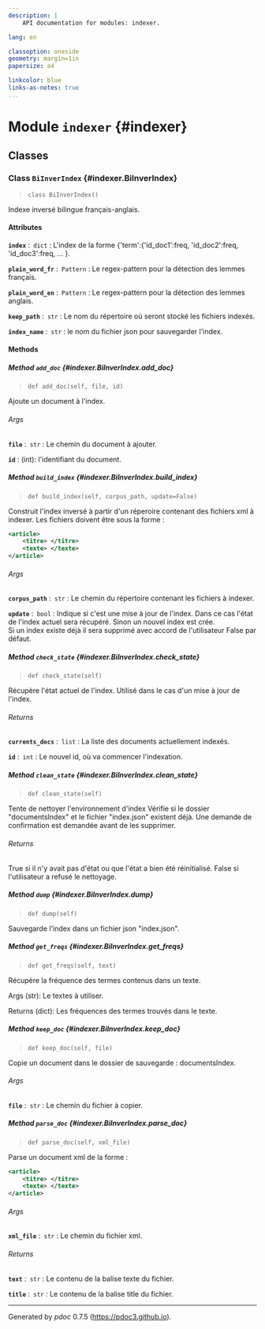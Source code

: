 ```yaml
---
description: |
    API documentation for modules: indexer.

lang: en

classoption: oneside
geometry: margin=1in
papersize: a4

linkcolor: blue
links-as-notes: true
...
```



    
# Module `indexer` {#indexer}








    
## Classes


    
### Class `BiInverIndex` {#indexer.BiInverIndex}



> `class BiInverIndex()`


Indexe inversé bilingue français-anglais.


#### Attributes

**`index`** :&ensp;`dict`
:   L'index de la forme {'term':{'id_doc1':freq, 'id_doc2':freq, 'id_doc3':freq, ... }.


**`plain_word_fr`** :&ensp;`Pattern`
:   Le regex-pattern pour la détection des lemmes français.


**`plain_word_en`** :&ensp;`Pattern`
:   Le regex-pattern pour la détection des lemmes anglais.


**`keep_path`** :&ensp;`str`
:   Le nom du répertoire où seront stocké les fichiers indexés.


**`index_name`** :&ensp;`str`
:   le nom du fichier json pour sauvegarder l'index.









    
#### Methods


    
##### Method `add_doc` {#indexer.BiInverIndex.add_doc}



    
> `def add_doc(self, file, id)`


Ajoute un document à l'index.


###### Args

**`file`** :&ensp;`str`
:   Le chemin du document à ajouter.


**`id`**
:   (int): l'identifiant du document.



    
##### Method `build_index` {#indexer.BiInverIndex.build_index}



    
> `def build_index(self, corpus_path, update=False)`


Construit l'index inversé à partir 
d'un réperoire contenant des fichiers xml à indexer.
Les fichiers doivent être sous la forme :
```xml
<article>
    <titre> </titre>
    <texte> </texte>
</article>
```

###### Args

**`corpus_path`** :&ensp;`str`
:   Le chemin du répertoire contenant les fichiers à indexer.


**`update`** :&ensp;`bool`
:   Indique si c'est une mise à jour de l'index. 
            Dans ce cas l'état de l'index actuel sera récupéré. 
            Sinon un nouvel index est crée.  
            Si un index existe déjà il sera supprimé avec accord de l'utilisateur
            False par défaut.



    
##### Method `check_state` {#indexer.BiInverIndex.check_state}



    
> `def check_state(self)`


Récupère l'état actuel de l'index.
Utilisé dans le cas d'un mise à jour de l'index.


###### Returns

**`currents_docs`** :&ensp;`list`
:   La liste des documents actuellement indexés.


**`id`** :&ensp;`int`
:   Le nouvel id, où va commencer l'indexation.



    
##### Method `clean_state` {#indexer.BiInverIndex.clean_state}



    
> `def clean_state(self)`


Tente de nettoyer l'environnement d'index
Vérifie si le dossier "documentsIndex" et le fichier "index.json" existent déjà.
Une demande de confirmation est demandée avant de les supprimer.


###### Returns

True si il n'y avait pas d'état ou que l'état a bien été réinitialisé. False si l'utilisateur a refusé le nettoyage.


    
##### Method `dump` {#indexer.BiInverIndex.dump}



    
> `def dump(self)`


Sauvegarde l'index dans un fichier json "index.json".


    
##### Method `get_freqs` {#indexer.BiInverIndex.get_freqs}



    
> `def get_freqs(self, text)`


Récupère la fréquence des termes contenus dans un texte.

Args (str):
    Le textes à utiliser.

Returns (dict):
    Les fréquences des termes trouvés dans le texte.


    
##### Method `keep_doc` {#indexer.BiInverIndex.keep_doc}



    
> `def keep_doc(self, file)`


Copie un document dans le dossier de sauvegarde :
documentsIndex.


###### Args

**`file`** :&ensp;`str`
:   Le chemin du fichier à copier.



    
##### Method `parse_doc` {#indexer.BiInverIndex.parse_doc}



    
> `def parse_doc(self, xml_file)`


Parse un document xml de la forme :
```xml
<article>
    <titre> </titre>
    <texte> </texte>
</article>
```


###### Args

**`xml_file`** :&ensp;`str`
:   Le chemin du fichier xml.



###### Returns

**`text`** :&ensp;`str`
:   Le contenu de la balise texte du fichier.


**`title`** :&ensp;`str`
:   Le contenu de la balise title du fichier.




-----
Generated by *pdoc* 0.7.5 (<https://pdoc3.github.io>).
